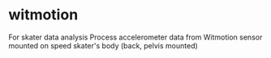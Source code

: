 # witmotion
For skater data analysis
Process accelerometer data from Witmotion sensor mounted on speed skater's body (back, pelvis mounted)
